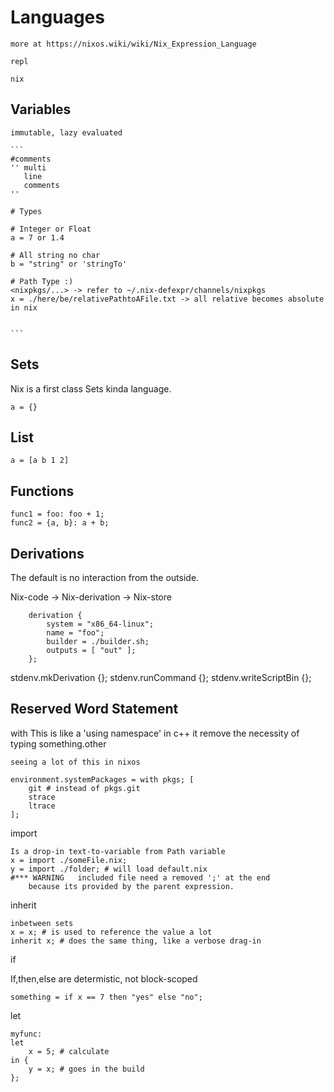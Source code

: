 # Languages
    more at https://nixos.wiki/wiki/Nix_Expression_Language

    repl

    nix

## Variables
    immutable, lazy evaluated
    
    ```
    #comments
    '' multi
       line
       comments
    ''

    # Types
    
    # Integer or Float
    a = 7 or 1.4
    
    # All string no char
    b = "string" or 'stringTo'

    # Path Type :)
    <nixpkgs/...> -> refer to ~/.nix-defexpr/channels/nixpkgs
    x = ./here/be/relativePathtoAFile.txt -> all relative becomes absolute in nix


    ```
## Sets
Nix is a first class Sets kinda language.

    a = {}

## List

    a = [a b 1 2]

## Functions

    func1 = foo: foo + 1;
    func2 = {a, b}: a + b;

## Derivations

The default is no interaction from the outside.

Nix-code -> Nix-derivation -> Nix-store
```
    derivation {
        system = "x86_64-linux";
        name = "foo";
        builder = ./builder.sh;
        outputs = [ "out" ];
    };
```
stdenv.mkDerivation {};
stdenv.runCommand {};
stdenv.writeScriptBin {};

## Reserved Word Statement

with
    This is like a 'using namespace' in c++
    it remove the necessity of typing something.other

    seeing a lot of this in nixos

    environment.systemPackages = with pkgs; [
        git # instead of pkgs.git
        strace
        ltrace
    ];

import

    Is a drop-in text-to-variable from Path variable
    x = import ./someFile.nix;
    y = import ./folder; # will load default.nix
    #*** WARNING   included file need a removed ';' at the end
        because its provided by the parent expression.


inherit

    inbetween sets
    x = x; # is used to reference the value a lot
    inherit x; # does the same thing, like a verbose drag-in

if

If,then,else are determistic, not block-scoped

    something = if x == 7 then "yes" else "no";

let

    myfunc:
    let
        x = 5; # calculate
    in {
        y = x; # goes in the build
    };
